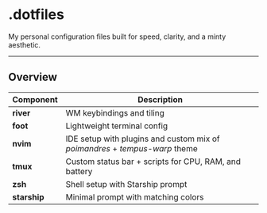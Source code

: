 # .dotfiles

My personal configuration files built for speed, clarity, and a minty aesthetic.

---

## Overview

| Component | Description |
|------------|-------------|
| **river** | WM keybindings and tiling |
| **foot** | Lightweight terminal config |
| **nvim** | IDE setup with plugins and custom mix of *poimandres* + *tempus-warp* theme|
| **tmux** | Custom status bar + scripts for CPU, RAM, and battery |
| **zsh** | Shell setup with Starship prompt |
| **starship** | Minimal prompt with matching colors |

